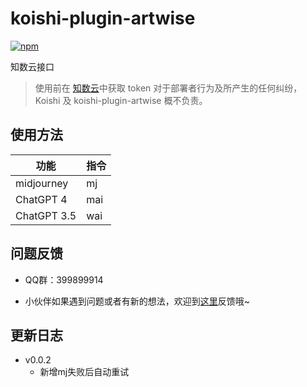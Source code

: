 # koishi-plugin-artwise

[![npm](https://img.shields.io/npm/v/koishi-plugin-artwise?style=flat-square)](https://www.npmjs.com/package/koishi-plugin-artwise)

知数云接口

> 使用前在 [知数云](https://data.zhishuyun.com/documents)中获取 token
对于部署者行为及所产生的任何纠纷， Koishi 及 koishi-plugin-artwise 概不负责。
## 使用方法

| 功能 | 指令 |
|  ----  | ----  |
| midjourney | mj |
| ChatGPT 4 | mai |
| ChatGPT 3.5 | wai |



## 问题反馈

* QQ群：399899914

* 小伙伴如果遇到问题或者有新的想法，欢迎到[这里](https://github.com/initialencounter/mykoishi/issues)反馈哦~

## 更新日志

- v0.0.2
  - 新增mj失败后自动重试